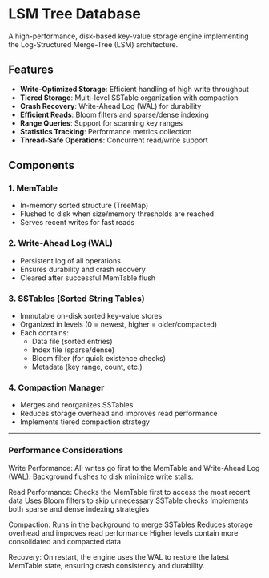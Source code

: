 # LSM Tree Database

A high-performance, disk-based key-value storage engine implementing the Log-Structured Merge-Tree (LSM) architecture.

## Features

- **Write-Optimized Storage**: Efficient handling of high write throughput
- **Tiered Storage**: Multi-level SSTable organization with compaction
- **Crash Recovery**: Write-Ahead Log (WAL) for durability
- **Efficient Reads**: Bloom filters and sparse/dense indexing
- **Range Queries**: Support for scanning key ranges
- **Statistics Tracking**: Performance metrics collection
- **Thread-Safe Operations**: Concurrent read/write support


## Components

### 1. MemTable
- In-memory sorted structure (TreeMap)
- Flushed to disk when size/memory thresholds are reached
- Serves recent writes for fast reads

### 2. Write-Ahead Log (WAL)
- Persistent log of all operations
- Ensures durability and crash recovery
- Cleared after successful MemTable flush

### 3. SSTables (Sorted String Tables)
- Immutable on-disk sorted key-value stores
- Organized in levels (0 = newest, higher = older/compacted)
- Each contains:
  - Data file (sorted entries)
  - Index file (sparse/dense)
  - Bloom filter (for quick existence checks)
  - Metadata (key range, count, etc.)

### 4. Compaction Manager
- Merges and reorganizes SSTables
- Reduces storage overhead and improves read performance
- Implements tiered compaction strategy


----------


### Performance Considerations
Write Performance:
All writes go first to the MemTable and Write-Ahead Log (WAL). Background flushes to disk minimize write stalls.

Read Performance:
Checks the MemTable first to access the most recent data
Uses Bloom filters to skip unnecessary SSTable checks
Implements both sparse and dense indexing strategies

Compaction:
Runs in the background to merge SSTables
Reduces storage overhead and improves read performance
Higher levels contain more consolidated and compacted data

Recovery:
On restart, the engine uses the WAL to restore the latest MemTable state, ensuring crash consistency and durability.
